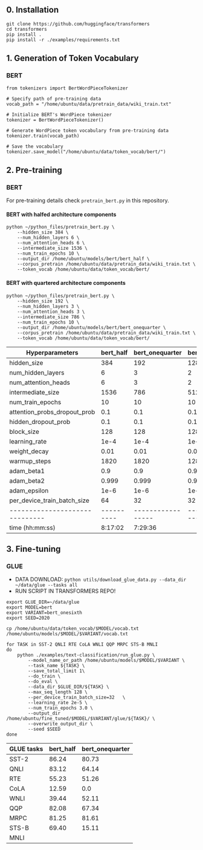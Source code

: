 
## 0. Installation

```
git clone https://github.com/huggingface/transformers
cd transformers
pip install .
pip install -r ./examples/requirements.txt
```

## 1. Generation of Token Vocabulary

### BERT
```
from tokenizers import BertWordPieceTokenizer

# Specify path of pre-training data
vocab_path = "/home/ubuntu/data/pretrain_data/wiki_train.txt"

# Initialize BERT's WordPiece tokenizer 
tokenizer = BertWordPieceTokenizer()

# Generate WordPiece token vocabulary from pre-training data
tokenizer.train(vocab_path)

# Save the vocabulary
tokenizer.save_model("/home/ubuntu/data/token_vocab/bert/")
```

## 2. Pre-training

### BERT

For pre-training details check `pretrain_bert.py` in this repository.

#### BERT with halfed architecture components
```
python ~/python_files/pretrain_bert.py \
    --hidden_size 384 \
    --num_hidden_layers 6 \
    --num_attention_heads 6 \
    --intermediate_size 1536 \
    --num_train_epochs 10 \
    --output_dir /home/ubuntu/models/bert/bert_half \
    --corpus_pretrain /home/ubuntu/data/pretrain_data/wiki_train.txt \
    --token_vocab /home/ubuntu/data/token_vocab/bert/
```

#### BERT with quartered architecture components
```
python ~/python_files/pretrain_bert.py \
    --hidden_size 192 \
    --num_hidden_layers 3 \
    --num_attention_heads 3 \
    --intermediate_size 786 \
    --num_train_epochs 10 \
    --output_dir /home/ubuntu/models/bert/bert_onequarter \
    --corpus_pretrain /home/ubuntu/data/pretrain_data/wiki_train.txt \
    --token_vocab /home/ubuntu/data/token_vocab/bert/
```

Hyperparameters               | bert_half | bert_onequarter | bert_onesixth 
------------------------------| ----------|-----------------|---------------
hidden_size                   | 384       |      192        |  128
num_hidden_layers             | 6         |        3        |    2
num_attention_heads           | 6         |        3        |    2
intermediate_size             | 1536      |      786        |  512
num_train_epochs              | 10        |       10        |   10
attention_probs_dropout_prob  | 0.1       |      0.1        |  0.1
hidden_dropout_prob           | 0.1       |      0.1        |  0.1
block_size                    | 128       |      128        |  128
learning_rate                 | 1e-4      |     1e-4        | 1e-4
weight_decay                  | 0.01      |     0.01        | 0.01
warmup_steps                  | 1820      |     1820        | 1280
adam_beta1                    | 0.9       |      0.9        |  0.9
adam_beta2                    | 0.999     |    0.999        |0.999
adam_epsilon                  | 1e-6      |     1e-6        | 1e-6
per_device_train_batch_size   | 64        |       32        |   32
------------------------------| ----------|-----------------|---------------
time (hh:mm:ss)               | 8:17:02   |  7:29:36        |

## 3. Fine-tuning

### GLUE

- DATA DOWNLOAD: `python utils/download_glue_data.py --data_dir ~/data/glue --tasks all`
- RUN SCRIPT IN TRANSFORMERS REPO!

```
export GLUE_DIR=~/data/glue
export MODEL=bert
export VARIANT=bert_onesixth
export SEED=2020

cp /home/ubuntu/data/token_vocab/$MODEL/vocab.txt /home/ubuntu/models/$MODEL/$VARIANT/vocab.txt

for TASK in SST-2 QNLI RTE CoLA WNLI QQP MRPC STS-B MNLI
do
    python ./examples/text-classification/run_glue.py \
        --model_name_or_path /home/ubuntu/models/$MODEL/$VARIANT \
        --task_name ${TASK} \
        --save_total_limit 1\
        --do_train \
        --do_eval \
        --data_dir $GLUE_DIR/${TASK} \
        --max_seq_length 128 \
        --per_device_train_batch_size=32   \
        --learning_rate 2e-5 \
        --num_train_epochs 3.0 \
        --output_dir /home/ubuntu/fine_tuned/$MODEL/$VARIANT/glue/${TASK}/ \
        --overwrite_output_dir \
        --seed $SEED
done
```

GLUE tasks                    | bert_half | bert_onequarter
------------------------------|-----------|-----------------
SST-2                         | 86.24     | 80.73
QNLI                          | 83.12     | 64.14
RTE                           | 55.23     | 51.26
CoLA                          | 12.59     | 0.0
WNLI                          | 39.44     | 52.11
QQP                           | 82.08     | 67.34
MRPC                          | 81.25     | 81.61
STS-B                         | 69.40     | 15.11
MNLI                          |           |
